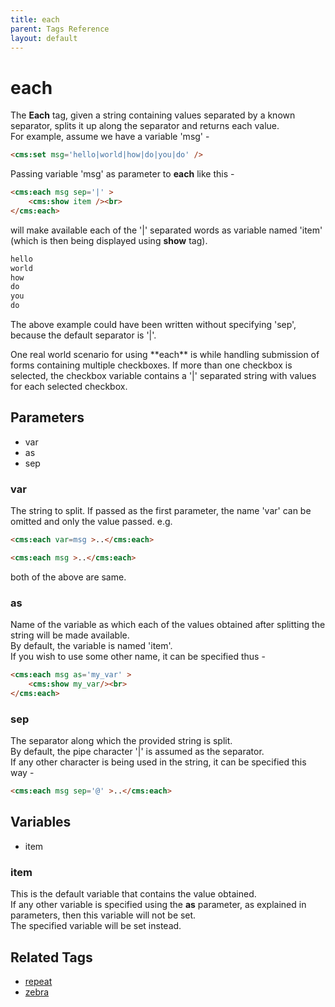 ```yaml
---
title: each
parent: Tags Reference
layout: default
---
```


# each

The **Each** tag, given a string containing values separated by a known separator, splits it up along the separator and returns each value.<br/>
For example, assume we have a variable 'msg' -

```html
<cms:set msg='hello|world|how|do|you|do' />
```

Passing variable 'msg' as parameter to **each** like this -

```html
<cms:each msg sep='|' >
    <cms:show item /><br>
</cms:each>
```

will make available each of the '|' separated words as variable named 'item' (which is then being displayed using **show** tag).

```html
hello
world
how
do
you
do
```

<p class="notice">The above example could have been written without specifying 'sep', because the default separator is '|'.</p>

<p class="success">One real world scenario for using **each** is while handling submission of forms containing multiple checkboxes. If more than one checkbox is selected, the checkbox variable contains a '|' separated string with values for each selected checkbox.</p>

## Parameters

* var
* as
* sep

### var

The string to split. If passed as the first parameter, the name 'var' can be omitted and only the value passed. e.g.

```html
<cms:each var=msg >..</cms:each>
```

```html
<cms:each msg >..</cms:each>
```

both of the above are same.

### as

Name of the variable as which each of the values obtained after splitting the string will be made available.<br/>
By default, the variable is named 'item'.<br/>
If you wish to use some other name, it can be specified thus -

```html
<cms:each msg as='my_var' >
    <cms:show my_var/><br>
</cms:each>
```

### sep

The separator along which the provided string is split.<br/>
By default, the pipe character '|' is assumed as the separator.<br/>
If any other character is being used in the string, it can be specified this way -

```html
<cms:each msg sep='@' >..</cms:each>
```

## Variables

* item

### item

This is the default variable that contains the value obtained.<br/>
If any other variable is specified using the **as** parameter, as explained in parameters, then this variable will not be set.<br/>
The specified variable will be set instead.

## Related Tags

* [repeat](./repeat.html)
* [zebra](./zebra.html)
